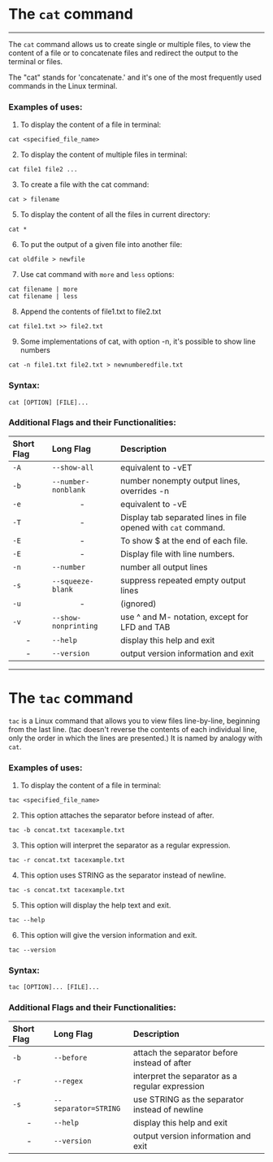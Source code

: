 # The `cat` command
---

The `cat` command allows us to create single or multiple files, to view the content of a file or to concatenate files and redirect the output to the terminal or files.

The "cat" stands for 'concatenate.' and it's one of the most frequently used commands in the Linux terminal.


### Examples of uses:


1. To display the content of a file in terminal:

```
cat <specified_file_name>
```

2. To display the content of multiple files in terminal:

```
cat file1 file2 ...
```

3. To create a file with the cat command:

```
cat > filename
```

5. To display the content of all the files in current directory:

```
cat *
```

6. To put the output of a given file into another file:

```
cat oldfile > newfile
```
7. Use cat command with `more` and `less` options:

```
cat filename | more
cat filename | less
```

8. Append the contents of file1.txt to file2.txt

```
cat file1.txt >> file2.txt
```

9. Some implementations of cat, with option -n, it's possible to show line numbers

```
cat -n file1.txt file2.txt > newnumberedfile.txt
```


### Syntax:

```
cat [OPTION] [FILE]...
```

### Additional Flags and their Functionalities:

|**Short Flag**   |**Long Flag**   |**Description**   |
|:---|:---|:---|
|`-A`| `--show-all` |equivalent to -vET|
|`-b`| `--number-nonblank` |number nonempty output lines, overrides -n|
|`-e`|<center>-</center>| equivalent to -vE|
|`-T`|<center>-</center>|Display tab separated lines in file opened with ```cat``` command.|
|`-E`|<center>-</center>|To show $ at the end of each file.|
|`-E`|<center>-</center>|Display file with line numbers.|
|`-n`| `--number`|number all output lines|
|`-s`| `--squeeze-blank`|suppress repeated empty output lines|
|`-u`|<center>-</center>|(ignored)|
|`-v`| `--show-nonprinting`|use ^ and M- notation, except for LFD and TAB|
|<center>-</center>|`--help` |display this help and exit|
|<center>-</center>|`--version`|output version information and exit|


---


# The `tac` command

`tac` is a Linux command that allows you to view files line-by-line, beginning from the last line. (tac doesn't reverse the contents of each individual line, only the order in which the lines are presented.) It is named by analogy with `cat`.


### Examples of uses:


1. To display the content of a file in terminal:

```
tac <specified_file_name>
```

2. This option attaches the separator before instead of after.

```
tac -b concat.txt tacexample.txt
```
3. This option will interpret the separator as a regular expression.
```
tac -r concat.txt tacexample.txt
```
4. This option uses STRING as the separator instead of newline.
```
tac -s concat.txt tacexample.txt
```

5. This option will display the help text and exit.

```
tac --help
```
6. This option will give the version information and exit.

```
tac --version
```

### Syntax:

```
tac [OPTION]... [FILE]...
```

### Additional Flags and their Functionalities:

|**Short Flag**   |**Long Flag**   |**Description**   |
|:---|:---|:---|
|`-b`|`--before`|attach the separator before instead of after|
|`-r`| `--regex`|interpret the separator as a regular expression|
|`-s`| `--separator=STRING`|use STRING as the separator instead of newline|
|<center>-</center>|`--help`|display this help and exit|
|<center>-</center>|`--version`|output version information and exit|
